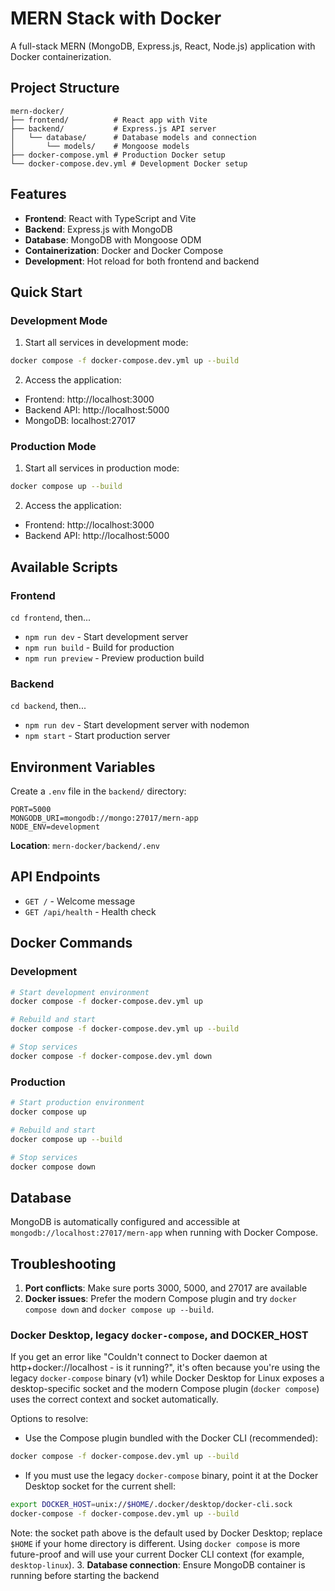 # MERN Stack with Docker

A full-stack MERN (MongoDB, Express.js, React, Node.js) application with Docker containerization.

## Project Structure

```
mern-docker/
├── frontend/          # React app with Vite
├── backend/           # Express.js API server
│   └── database/      # Database models and connection
│       └── models/    # Mongoose models
├── docker-compose.yml # Production Docker setup
└── docker-compose.dev.yml # Development Docker setup
```

## Features

- **Frontend**: React with TypeScript and Vite
- **Backend**: Express.js with MongoDB
- **Database**: MongoDB with Mongoose ODM
- **Containerization**: Docker and Docker Compose
- **Development**: Hot reload for both frontend and backend

## Quick Start

### Development Mode

1. Start all services in development mode:
```bash
docker compose -f docker-compose.dev.yml up --build
```

2. Access the application:
- Frontend: http://localhost:3000
- Backend API: http://localhost:5000
- MongoDB: localhost:27017

### Production Mode

1. Start all services in production mode:
```bash
docker compose up --build
```

2. Access the application:
- Frontend: http://localhost:3000
- Backend API: http://localhost:5000

## Available Scripts

### Frontend
`cd frontend`, then...

- `npm run dev` - Start development server
- `npm run build` - Build for production
- `npm run preview` - Preview production build

### Backend
`cd backend`, then...

- `npm run dev` - Start development server with nodemon
- `npm start` - Start production server

## Environment Variables

Create a `.env` file in the `backend/` directory:

```env
PORT=5000
MONGODB_URI=mongodb://mongo:27017/mern-app
NODE_ENV=development
```

**Location**: `mern-docker/backend/.env`

## API Endpoints

- `GET /` - Welcome message
- `GET /api/health` - Health check

## Docker Commands

### Development
```bash
# Start development environment
docker compose -f docker-compose.dev.yml up

# Rebuild and start
docker compose -f docker-compose.dev.yml up --build

# Stop services
docker compose -f docker-compose.dev.yml down
```

### Production
```bash
# Start production environment
docker compose up

# Rebuild and start
docker compose up --build

# Stop services
docker compose down
```

## Database

MongoDB is automatically configured and accessible at `mongodb://localhost:27017/mern-app` when running with Docker Compose.

## Troubleshooting

1. **Port conflicts**: Make sure ports 3000, 5000, and 27017 are available
2. **Docker issues**: Prefer the modern Compose plugin and try `docker compose down` and `docker compose up --build`.

### Docker Desktop, legacy `docker-compose`, and DOCKER_HOST

If you get an error like "Couldn't connect to Docker daemon at http+docker://localhost - is it running?", it's often because you're using the legacy `docker-compose` binary (v1) while Docker Desktop for Linux exposes a desktop-specific socket and the modern Compose plugin (`docker compose`) uses the correct context and socket automatically.

Options to resolve:

- Use the Compose plugin bundled with the Docker CLI (recommended):

```bash
docker compose -f docker-compose.dev.yml up --build
```

- If you must use the legacy `docker-compose` binary, point it at the Docker Desktop socket for the current shell:

```bash
export DOCKER_HOST=unix://$HOME/.docker/desktop/docker-cli.sock
docker-compose -f docker-compose.dev.yml up --build
```

Note: the socket path above is the default used by Docker Desktop; replace `$HOME` if your home directory is different. Using `docker compose` is more future-proof and will use your current Docker CLI context (for example, `desktop-linux`).
3. **Database connection**: Ensure MongoDB container is running before starting the backend
